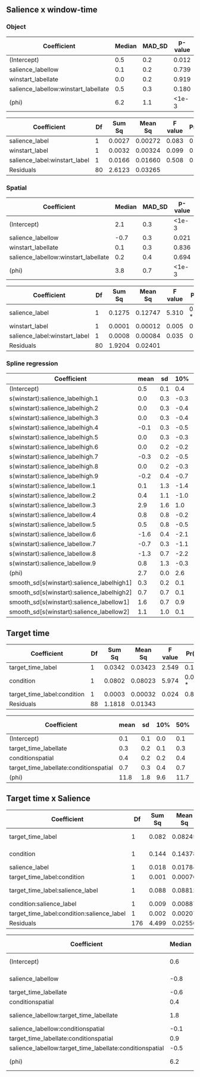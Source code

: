 ## Salience x window-time

### Object

Coefficient                          | Median | MAD_SD | p-value
-------------------------------------|--------|--------|---------
(Intercept)                          | 0.5    | 0.2    | 0.012
salience_labellow                    | 0.1    | 0.2    | 0.739
winstart_labellate                   | 0.0    | 0.2    | 0.919
salience_labellow:winstart_labellate | 0.5    | 0.3    | 0.180
(phi)                                | 6.2    | 1.1    | <1e-3

Coefficient                     | Df  | Sum Sq | Mean Sq | F value | Pr(>F)
--------------------------------|-----|--------|---------|---------|---------
salience_label                  | 1   | 0.0027 | 0.00272 | 0.083   | 0.774
winstart_label                  | 1   | 0.0032 | 0.00324 | 0.099   | 0.753
salience_label:winstart_label   | 1   | 0.0166 | 0.01660 | 0.508   | 0.478
Residuals                       | 80  | 2.6123 | 0.03265 |         |

### Spatial

Coefficient                          | Median | MAD_SD | p-value
-------------------------------------|--------|--------|---------
(Intercept)                          |   2.1  |  0.3   | <1e-3
salience_labellow                    |  -0.7  |  0.3   | 0.021
winstart_labellate                   |   0.1  |  0.3   | 0.836
salience_labellow:winstart_labellate |   0.2  |  0.4   | 0.694
(phi)                                |   3.8  |  0.7   | <1e-3

Coefficient                     | Df  | Sum Sq | Mean Sq | F value | Pr(>F)
--------------------------------|-----|--------|---------|---------|---------
salience_label                  | 1   | 0.1275 | 0.12747 |  5.310  | 0.0238 *
winstart_label                  | 1   | 0.0001 | 0.00012 |  0.005  | 0.9430
salience_label:winstart_label   | 1   | 0.0008 | 0.00084 |  0.035  | 0.8518
Residuals                       | 80  | 1.9204 | 0.02401 |

### Spline regression

Coefficient                               | mean  | sd   | 10%  | 50%  | 90%
------------------------------------------|-------|------|------|------|-----
(Intercept)                               |  0.5  | 0.1  |  0.4 |  0.5 |  0.6
s(winstart):salience_labelhigh.1          |  0.0  | 0.3  | -0.3 |  0.0 |  0.4
s(winstart):salience_labelhigh.2          |  0.0  | 0.3  | -0.4 |  0.0 |  0.3
s(winstart):salience_labelhigh.3          |  0.0  | 0.3  | -0.4 |  0.0 |  0.3
s(winstart):salience_labelhigh.4          | -0.1  | 0.3  | -0.5 | -0.1 |  0.2
s(winstart):salience_labelhigh.5          |  0.0  | 0.3  | -0.3 |  0.0 |  0.3
s(winstart):salience_labelhigh.6          |  0.0  | 0.2  | -0.2 |  0.0 |  0.2
s(winstart):salience_labelhigh.7          | -0.3  | 0.2  | -0.5 | -0.3 |  0.0
s(winstart):salience_labelhigh.8          |  0.0  | 0.2  | -0.3 |  0.0 |  0.3
s(winstart):salience_labelhigh.9          | -0.2  | 0.4  | -0.7 | -0.1 |  0.3
s(winstart):salience_labellow.1           |  0.1  | 1.3  | -1.4 |  0.1 |  1.8
s(winstart):salience_labellow.2           |  0.4  | 1.1  | -1.0 |  0.4 |  1.7
s(winstart):salience_labellow.3           |  2.9  | 1.6  |  1.0 |  2.7 |  5.1
s(winstart):salience_labellow.4           |  0.8  | 0.8  | -0.2 |  0.7 |  1.8
s(winstart):salience_labellow.5           |  0.5  | 0.8  | -0.5 |  0.5 |  1.5
s(winstart):salience_labellow.6           | -1.6  | 0.4  | -2.1 | -1.6 | -1.1
s(winstart):salience_labellow.7           | -0.7  | 0.3  | -1.1 | -0.6 | -0.4
s(winstart):salience_labellow.8           | -1.3  | 0.7  | -2.2 | -1.3 | -0.5
s(winstart):salience_labellow.9           |  0.8  | 1.3  | -0.3 |  0.4 |  2.6
(phi)                                     |  2.7  | 0.0  |  2.6 |  2.7 |  2.7
smooth_sd[s(winstart):salience_labelhigh1]|  0.3  | 0.2  |  0.1 |  0.3 |  0.6
smooth_sd[s(winstart):salience_labelhigh2]|  0.7  | 0.7  |  0.1 |  0.5 |  1.6
smooth_sd[s(winstart):salience_labellow1] |  1.6  | 0.7  |  0.9 |  1.5 |  2.5
smooth_sd[s(winstart):salience_labellow2] |  1.1  | 1.0  |  0.1 |  0.8 |  2.5

## Target time

Coefficient                   |  Df | Sum Sq | Mean Sq | F value | Pr(>F)
------------------------------|-----|--------|---------|---------|---------
target_time_label             |   1 | 0.0342 | 0.03423 |  2.549  | 0.1140
condition                     |   1 | 0.0802 | 0.08023 |  5.974  | 0.0165 *
target_time_label:condition   |   1 | 0.0003 | 0.00032 |  0.024  | 0.8777
Residuals                     |  88 | 1.1818 | 0.01343 |

Coefficient                            | mean |  sd | 10% |  50% |  90% | p-value
---------------------------------------|------|-----|-----|------|------|-------
(Intercept)                            |  0.1 | 0.1 | 0.0 |  0.1 |  0.3 | 0.248
target_time_labellate                  |  0.3 | 0.2 | 0.1 |  0.3 |  0.5 | 0.066
conditionspatial                       |  0.4 | 0.2 | 0.2 |  0.4 |  0.6 | 0.020
target_time_labellate:conditionspatial |  0.7 | 0.3 | 0.4 |  0.7 |  1.0 | 0.004
(phi)                                  | 11.8 | 1.8 | 9.6 | 11.7 | 14.2 | 0.000

## Target time x Salience

Coefficient                                |   Df  | Sum Sq| Mean Sq | F value| Pr(>F)
-------------------------------------------|-------|-------|---------|--------|---------
target_time_label                          |   1   | 0.082 | 0.08245 |  3.226 | 0.0742 .
condition                                  |   1   | 0.144 | 0.14378 |  5.625 | 0.0188 *
salience_label                             |   1   | 0.018 | 0.01784 |  0.698 | 0.4046
target_time_label:condition                |   1   | 0.001 | 0.00076 |  0.030 | 0.8636
target_time_label:salience_label           |   1   | 0.088 | 0.08812 |  3.447 | 0.0650 .
condition:salience_label                   |   1   | 0.009 | 0.00887 |  0.347 | 0.5565
target_time_label:condition:salience_label |   1   | 0.002 | 0.00207 |  0.081 | 0.7764
Residuals                                  |   176 | 4.499 | 0.02556 |        |

Coefficient                                              |Median| MAD_SD| p-value
---------------------------------------------------------|------|-------|-------
(Intercept)                                              |  0.6 |  0.2  | <1e-3
salience_labellow                                        | -0.8 |  0.2  | <1e-3
target_time_labellate                                    | -0.6 |  0.2  | 0.009
conditionspatial                                         |  0.4 |  0.2  | 0.069
salience_labellow:target_time_labellate                  |  1.8 |  0.3  | <1e-3
salience_labellow:conditionspatial                       | -0.1 |  0.3  | 0.749
target_time_labellate:conditionspatial                   |  0.9 |  0.3  | 0.003
salience_labellow:target_time_labellate:conditionspatial | -0.5 |  0.4  | 0.253
(phi)                                                    |  6.2 |  0.7  | <1e-3